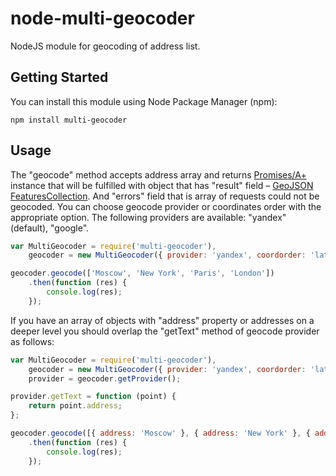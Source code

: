 node-multi-geocoder
===================
NodeJS module for geocoding of address list.

Getting Started
---------------
You can install this module using Node Package Manager (npm):

    npm install multi-geocoder

Usage
-----
The "geocode" method accepts address array and returns [Promises/A+](http://promisesaplus.com/) instance that will be fulfilled with object that has "result" field – [GeoJSON FeaturesCollection](http://geojson.org/geojson-spec.html#feature-collection-objects).
And "errors" field that is array of requests could not be geocoded.
You can choose geocode provider or coordinates order with the appropriate option.
The following providers are available: "yandex" (default), "google".

```js
var MultiGeocoder = require('multi-geocoder'),
    geocoder = new MultiGeocoder({ provider: 'yandex', coordorder: 'latlong' });

geocoder.geocode(['Moscow', 'New York', 'Paris', 'London'])
    .then(function (res) {
        console.log(res);
    });
```

If you have an array of objects with "address" property
or addresses on a deeper level
you should overlap the "getText" method of geocode provider as follows:

```js
var MultiGeocoder = require('multi-geocoder'),
    geocoder = new MultiGeocoder({ provider: 'yandex', coordorder: 'latlong' }),
    provider = geocoder.getProvider();

provider.getText = function (point) {
    return point.address;
};

geocoder.geocode([{ address: 'Moscow' }, { address: 'New York' }, { address: 'Paris' }, { address: 'London' }])
    .then(function (res) {
        console.log(res);
    });
```
